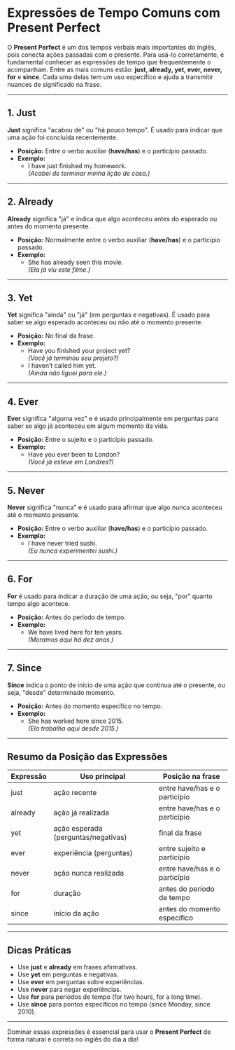 # Expressões de Tempo Comuns com Present Perfect

O **Present Perfect** é um dos tempos verbais mais importantes do inglês, pois conecta ações passadas com o presente. Para usá-lo corretamente, é fundamental conhecer as expressões de tempo que frequentemente o acompanham. Entre as mais comuns estão: **just, already, yet, ever, never, for** e **since**. Cada uma delas tem um uso específico e ajuda a transmitir nuances de significado na frase.

---

## 1. Just

**Just** significa "acabou de" ou "há pouco tempo". É usado para indicar que uma ação foi concluída recentemente.

- **Posição:** Entre o verbo auxiliar (**have/has**) e o particípio passado.
- **Exemplo:**  
  - I have just finished my homework.  
    *(Acabei de terminar minha lição de casa.)*

---

## 2. Already

**Already** significa "já" e indica que algo aconteceu antes do esperado ou antes do momento presente.

- **Posição:** Normalmente entre o verbo auxiliar (**have/has**) e o particípio passado.
- **Exemplo:**  
  - She has already seen this movie.  
    *(Ela já viu este filme.)*

---

## 3. Yet

**Yet** significa "ainda" ou "já" (em perguntas e negativas). É usado para saber se algo esperado aconteceu ou não até o momento presente.

- **Posição:** No final da frase.
- **Exemplo:**  
  - Have you finished your project yet?  
    *(Você já terminou seu projeto?)*  
  - I haven’t called him yet.  
    *(Ainda não liguei para ele.)*

---

## 4. Ever

**Ever** significa "alguma vez" e é usado principalmente em perguntas para saber se algo já aconteceu em algum momento da vida.

- **Posição:** Entre o sujeito e o particípio passado.
- **Exemplo:**  
  - Have you ever been to London?  
    *(Você já esteve em Londres?)*

---

## 5. Never

**Never** significa "nunca" e é usado para afirmar que algo nunca aconteceu até o momento presente.

- **Posição:** Entre o verbo auxiliar (**have/has**) e o particípio passado.
- **Exemplo:**  
  - I have never tried sushi.  
    *(Eu nunca experimentei sushi.)*

---

## 6. For

**For** é usado para indicar a duração de uma ação, ou seja, "por" quanto tempo algo acontece.

- **Posição:** Antes do período de tempo.
- **Exemplo:**  
  - We have lived here for ten years.  
    *(Moramos aqui há dez anos.)*

---

## 7. Since

**Since** indica o ponto de início de uma ação que continua até o presente, ou seja, "desde" determinado momento.

- **Posição:** Antes do momento específico no tempo.
- **Exemplo:**  
  - She has worked here since 2015.  
    *(Ela trabalha aqui desde 2015.)*

---

## Resumo da Posição das Expressões

| Expressão | Uso principal | Posição na frase |
|-----------|--------------|------------------|
| just      | ação recente | entre have/has e o particípio |
| already   | ação já realizada | entre have/has e o particípio |
| yet       | ação esperada (perguntas/negativas) | final da frase |
| ever      | experiência (perguntas) | entre sujeito e particípio |
| never     | ação nunca realizada | entre have/has e o particípio |
| for       | duração | antes do período de tempo |
| since     | início da ação | antes do momento específico |

---

## Dicas Práticas

- Use **just** e **already** em frases afirmativas.
- Use **yet** em perguntas e negativas.
- Use **ever** em perguntas sobre experiências.
- Use **never** para negar experiências.
- Use **for** para períodos de tempo (for two hours, for a long time).
- Use **since** para pontos específicos no tempo (since Monday, since 2010).

---

Dominar essas expressões é essencial para usar o **Present Perfect** de forma natural e correta no inglês do dia a dia!